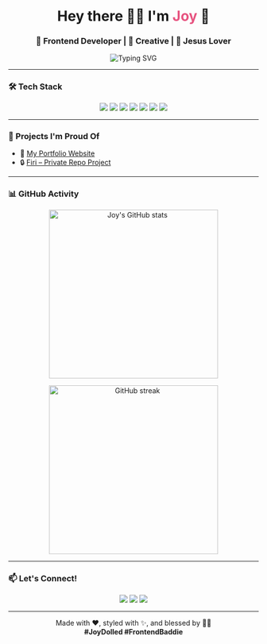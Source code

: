 <h1 align="center">
  Hey there 👋🏽 I'm <span style="color:#e75480">Joy</span> 💖
</h1>

<h3 align="center">
  🌟 Frontend Developer | 🎨 Creative | 💒 Jesus Lover
</h3>

<p align="center">
  <img src="https://readme-typing-svg.demolab.com?font=Fira+Code&weight=500&size=24&pause=1000&center=true&vCenter=true&width=435&lines=I+build+beautiful+UIs;I+love+clean+code+%26+creative+designs;Always+learning+and+evolving" alt="Typing SVG" />
</p>

---

### 🛠️ Tech Stack

<p align="center">
  <img src="https://img.shields.io/badge/HTML5-E34F26?style=for-the-badge&logo=html5&logoColor=white" />
  <img src="https://img.shields.io/badge/CSS3-1572B6?style=for-the-badge&logo=css3&logoColor=white" />
  <img src="https://img.shields.io/badge/JavaScript-F7DF1E?style=for-the-badge&logo=javascript&logoColor=black" />
  <img src="https://img.shields.io/badge/Tailwind-38B2AC?style=for-the-badge&logo=tailwind-css&logoColor=white" />
  <img src="https://img.shields.io/badge/Bootstrap-563D7C?style=for-the-badge&logo=bootstrap&logoColor=white" />
  <img src="https://img.shields.io/badge/React-20232A?style=for-the-badge&logo=react&logoColor=61DAFB" />
  <img src="https://img.shields.io/badge/Next.js-black?style=for-the-badge&logo=next.js&logoColor=white" />
</p>

---

### 🌟 Projects I'm Proud Of

- 🔗 [My Portfolio Website](https://github.com/joy-chukwu/portfolio)
- 🔒 [Firi – Private Repo Project](#)

---

### 📊 GitHub Activity

<p align="center">
  <img 
    src="https://github-readme-stats.vercel.app/api?username=joy-chukwu&show_icons=true&hide_title=true&hide_border=true&include_all_commits=true&count_private=true&custom_title=Joy's GitHub Stats&theme=vue&icon_color=4b4b4b&text_color=4b4b4b&bg_color=00000000&hide=issues,contribs"
    width="340"
    alt="Joy's GitHub stats"
  />
</p>

<p align="center">
  <img 
    src="https://github-readme-streak-stats.herokuapp.com?user=joy-chukwu&hide_border=true&theme=vue&background=FFFFFF00&ring=4b4b4b&fire=4b4b4b&currStreakLabel=4b4b4b"
    width="340"
    alt="GitHub streak"
  />
</p>

---

### 📫 Let's Connect!

<p align="center">
  <a href="https://www.instagram.com/joyy.ck/"><img src="https://img.shields.io/badge/Instagram-E4405F?style=for-the-badge&logo=instagram&logoColor=white" /></a>
  <a href="https://linkedin.com/in/joy-chukwu-ng"><img src="https://img.shields.io/badge/LinkedIn-0077B5?style=for-the-badge&logo=linkedin&logoColor=white" /></a>
  <a href="mailto:joychukwu10@gmail.com"><img src="https://img.shields.io/badge/Gmail-D14836?style=for-the-badge&logo=gmail&logoColor=white" /></a>
</p>

---

<p align="center">
  Made with ❤️, styled with ✨, and blessed by 🙏🏽<br />
  <strong>#JoyDolled #FrontendBaddie</strong>
</p>

